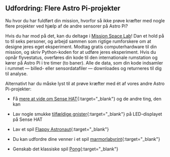 ## Udfordring: Flere Astro Pi-projekter

Nu hvor du har fuldført din mission, hvorfor så ikke prøve kræfter med nogle flere projekter ved hjælp af de andre sensorer på Astro Pi?

Hvis du har mod på det, kan du deltage i [Mission Space Lab](https://astro-pi.org/missions/space-lab/)! Dan et hold på to til seks personer, og arbejd sammen som rigtige rumforskere om at designe jeres eget eksperiment. Modtag gratis computerhardware til din mission, og skriv Python-koden for at udføre jeres eksperiment. Hvis du opnår flyvestatus, overføres din kode til den internationale rumstation og kører på Astro Pi i tre timer (to baner). Alle de data, som din kode indsamler i rummet — billed- eller sensordatafiler — downloades og returneres til dig til analyse.

Alternativt har du måske lyst til at prøve kræfter med ét af vores andre Astro Pi-projekter:

+ Få [mere at vide om Sense HAT](https://projects.raspberrypi.org/en/projects/getting-started-with-the-sense-hat){:target="_blank"} og de andre ting, den kan

+ Lav nogle smukke [tilfældige gnister](https://projects.raspberrypi.org/en/projects/sense-hat-random-sparkles){:target="_blank"} på LED-displayet på Sense HAT

+ Lav et spil [Flappy Astronaut](https://projects.raspberrypi.org/en/projects/flappy-astronaut){:target="_blank"}

+ Du kan udfordre dine venner i et spil [marmorlabyrint](https://projects.raspberrypi.org/en/projects/sense-hat-marble-maze){:target="_blank"}

+ Genskab det klassiske spil [Pong](https://projects.raspberrypi.org/en/projects/sense-hat-pong){:target="_blank"}